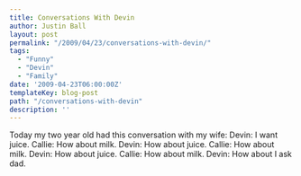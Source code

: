 ```yaml
---
title: Conversations With Devin
author: Justin Ball
layout: post
permalink: "/2009/04/23/conversations-with-devin/"
tags:
  - "Funny"
  - "Devin"
  - "Family"
date: '2009-04-23T06:00:00Z'
templateKey: blog-post
path: "/conversations-with-devin"
description: ''
---
```


Today my two year old had this conversation with my wife:
Devin: I want juice.
Callie: How about milk.
Devin: How about juice.
Callie: How about milk.
Devin: How about juice.
Callie: How about milk.
Devin: How about I ask dad.
